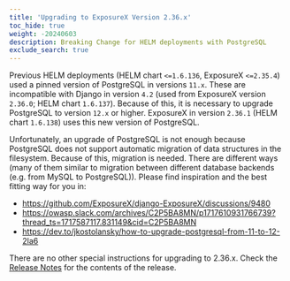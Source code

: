 ```yaml
---
title: 'Upgrading to ExposureX Version 2.36.x'
toc_hide: true
weight: -20240603
description: Breaking Change for HELM deployments with PostgreSQL
exclude_search: true
---
```


Previous HELM deployments (HELM chart `<=1.6.136`, ExposureX `<=2.35.4`) used a pinned version of PostgreSQL in versions `11.x`. These are incompatible with Django in version `4.2` (used from ExposureX version `2.36.0`; HELM chart `1.6.137`). Because of this, it is necessary to upgrade PostgreSQL to version `12.x` or higher. ExposureX in version `2.36.1` (HELM chart `1.6.138`) uses this new version of PostgreSQL.

Unfortunately, an upgrade of PostgreSQL is not enough because PostgreSQL does not support automatic migration of data structures in the filesystem. Because of this, migration is needed. There are different ways (many of them similar to migration between different database backends (e.g. from MySQL to PostgreSQL)). Please find inspiration and the best fitting way for you in:

- https://github.com/ExposureX/django-ExposureX/discussions/9480
- https://owasp.slack.com/archives/C2P5BA8MN/p1717610931766739?thread_ts=1717587117.831149&cid=C2P5BA8MN
- https://dev.to/jkostolansky/how-to-upgrade-postgresql-from-11-to-12-2la6

There are no other special instructions for upgrading to 2.36.x. Check the [Release Notes](https://github.com/ExposureX/django-ExposureX/releases/tag/2.36.0) for the contents of the release.
